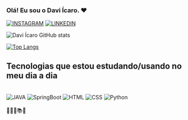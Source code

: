 ### Olá! Eu sou o Davi Ícaro. ❤️ 

[![INSTAGRAM](https://img.shields.io/badge/Instagram-E4405F?style=for-the-badge&logo=instagram&logoColor=white)]([https://https://www.instagram.com/davi_icaro.py](https://instagram.com/davi_icaro.py?igshid=YmMyMTA2M2Y=))
[![LINKEDIN](https://img.shields.io/badge/LinkedIn-0077B5?style=for-the-badge&logo=linkedin&logoColor=white)](https://www.linkedin.com/in/davi-%C3%ADcaro-7550b1239/)

![Davi Ícaro GitHub stats](https://github-readme-stats.vercel.app/api?username=DaviIcaro&show_icons=true&theme=radical)



[![Top Langs](https://github-readme-stats.vercel.app/api/top-langs/?username=DaviIcaro&layout=Compact)](https://github.com/DaviIcaro/github-readme-stats)


## Tecnologias que estou estudando/usando no meu dia a dia

<div style="display: inline_block"><br/> 
<img align="center" alt="JAVA" src="https://img.shields.io/badge/Java-ED8B00?style=for-the-badge&logo=java&logoColor=white"/>
<img align="center" alt="SpringBoot" src="https://img.shields.io/badge/Spring-6DB33F?style=for-the-badge&logo=spring&logoColor=white"/>
<img align="center" alt="HTML" src="https://img.shields.io/badge/HTML5-E34F26?style=for-the-badge&logo=html5&logoColor=white"/>
<img align="center" alt="CSS" src="https://img.shields.io/badge/CSS-239120?&style=for-the-badge&logo=css3&logoColor=white"/>
<img align="center" alt="Python" src="https://img.shields.io/badge/Python-3776AB?style=for-the-badge&logo=python&logoColor=white" />

</div> <br/>
                                                                        👨🏻‍💻📚💕
